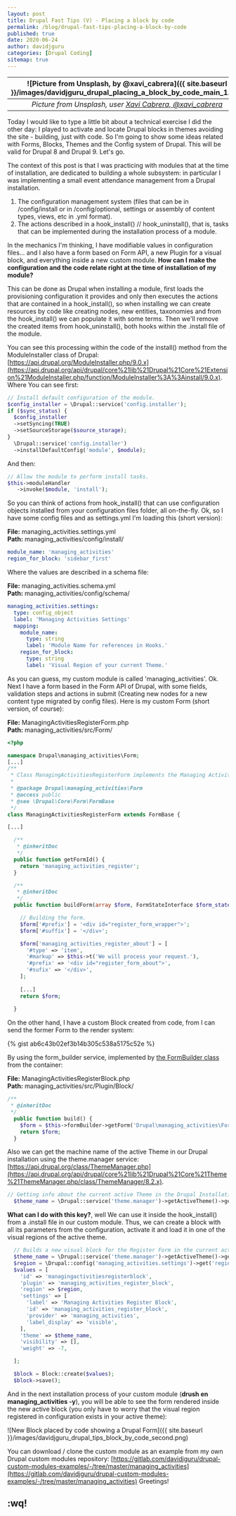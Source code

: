 ```yaml
---
layout: post
title: Drupal Fast Tips (V) - Placing a block by code
permalink: /blog/drupal-fast-tips-placing-a-block-by-code
published: true
date: 2020-06-24
author: davidjguru
categories: [Drupal Coding]
sitemap: true
---
```

| ![Picture from Unsplash, by @xavi_cabrera]({{ site.baseurl }}/images/davidjguru_drupal_placing_a_block_by_code_main_1.jpg) |
|:--:|
| *Picture from Unsplash, user [Xavi Cabrera, @xavi_cabrera](https://unsplash.com/@xavi_cabrera)* |

Today I would like to type a little bit about a technical exercise I did the other day: I played to activate and locate Drupal blocks in themes avoiding the site - building, just with code. So I'm going to show some ideas related with Forms, Blocks, Themes and the Config system of Drupal. This will be valid for Drupal 8 and Drupal 9. Let's go.  
<!--more-->

The context of this post is that I was practicing with modules that at the time of installation, are dedicated to building a whole subsystem: in particular I was implementing a small event attendance management from a Drupal installation.  

1. The configuration management system (files that can be in /config/install or in /config/optional, settings or assembly of content types, views, etc in .yml format).  
1. The actions described in a hook_install() // hook_uninstall(), that is, tasks that can be implemented during the installation process of a module.  

In the mechanics I'm thinking, I have modifiable values in configuration files... and I also have a form based on Form API, a new Plugin for a visual block, and everything inside a new custom module. **How can I make the configuration and the code relate right at the time of installation of my module?**

This can be done as Drupal when installing a module, first loads the provisioning configuration it provides and only then executes the actions that are contained in a hook_install(), so when installing we can create resources by code like creating nodes, new entities, taxonomies and from the hook_install() we can populate it with some terms. Then we'll remove the created items from hook_uninstall(), both hooks within the .install file of the module.  

You can see this processing within the code of the install() method from the ModuleInstaller class of Drupal:
[https://api.drupal.org/ModuleInstaller.php/9.0.x](https://api.drupal.org/api/drupal/core%21lib%21Drupal%21Core%21Extension%21ModuleInstaller.php/function/ModuleInstaller%3A%3Ainstall/9.0.x).  
Where You can see first:  

```php
// Install default configuration of the module.
$config_installer = \Drupal::service('config.installer');
if ($sync_status) {
  $config_installer
  ->setSyncing(TRUE)
  ->setSourceStorage($source_storage);
}
  \Drupal::service('config.installer')
  ->installDefaultConfig('module', $module);
```
And then:

```php
// Allow the module to perform install tasks.
$this->moduleHandler
   ->invoke($module, 'install');
```
So you can think of actions from hook_install() that can use configuration objects installed from your configuration files folder, all on-the-fly. Ok, so I have some config files and as settings.yml I'm loading this (short version):

**File:** managing_activities.settings.yml  
**Path:** managing_activities/config/install/  
```yaml
module_name: 'managing_activities'
region_for_block: 'sidebar_first'
```
Where the values are described in a schema file:  

**File:** managing_activities.schema.yml  
**Path:** managing_activities/config/schema/  
```yaml
managing_activities.settings:
  type: config_object
  label: 'Managing Activities Settings'
  mapping:
    module_name:
      type: string
      label: 'Module Name for references in Hooks.'
    region_for_block:
      type: string
      label: 'Visual Region of your current Theme.'
```
As you can guess, my custom module is called 'managing_activities'. Ok. Next I have a form based in the Form API of Drupal, with some fields, validation steps and actions in submit (Creating new nodes for a new content type migrated by config files). Here is my custom Form (short version, of course):  

**File:** ManagingActivitiesRegisterForm.php  
**Path:** managing_activities/src/Form/  
```php
<?php

namespace Drupal\managing_activities\Form;
[...]
/**
 * Class ManagingActivitiesRegisterForm implements the Managing Activities Register Form.
 *
 * @package Drupal\managing_activities\Form
 * @access public
 * @see \Drupal\Core\Form\FormBase
 */
class ManagingActivitiesRegisterForm extends FormBase {

[...]

  /**
   * @inheritDoc
   */
  public function getFormId() {
    return 'managing_activities_register';
  }

  /**
   * @inheritDoc
   */
  public function buildForm(array $form, FormStateInterface $form_state) {

    // Building the form.
    $form['#prefix'] = '<div id="register_form_wrapper">';
    $form['#suffix'] = '</div>';

    $form['managing_activities_register_about'] = [
      '#type' => 'item',
      '#markup' => $this->t('We will process your request.'),
      '#prefix' => '<div id="register_form_about">',
      '#sufix' => '</div>',
    ];
    
    [...]
    return $form;
    
  }
```
On the other hand, I have a custom Block created from code, from I can send the former Form to the render system:

{% gist ab6c43b02ef3b14b305c538a5175c52e %}

By using the form_builder service, implemented by [the FormBuilder class](https://api.drupal.org/api/drupal/core%21lib%21Drupal%21Core%21Form%21FormBuilder.php/class/FormBuilder/8.2.x) from the container:  

**File:**  ManagingActivitiesRegisterBlock.php   
**Path:** managing_activities/src/Plugin/Block/  

```php
/**
 * @inheritDoc
 */
  public function build() {
    $form = $this->formBuilder->getForm('Drupal\managing_activities\Form\ManagingActivitiesRegisterForm');
    return $form;
  }
```

Also we can get the machine name of the active Theme in our Drupal installation using the theme.manager service: [https://api.drupal.org/class/ThemeManager.php](https://api.drupal.org/api/drupal/core%21lib%21Drupal%21Core%21Theme%21ThemeManager.php/class/ThemeManager/8.2.x).
```php
// Getting info about the current active Theme in the Drupal Installation.
  $theme_name = \Drupal::service('theme.manager')->getActiveTheme()->getName();
```

**What can I do with this key?**, well We can use it inside the hook_install() from a .install file in our custom module. 
Thus, we can create a block with all its parameters from the configuration, activate it and load it in one of the visual regions of the active theme. 
```php
  // Builds a new visual block for the Register Form in the current active Theme.
  $theme_name = \Drupal::service('theme.manager')->getActiveTheme()->getName();
  $region = \Drupal::config('managing_activities.settings')->get('region_for_block');
  $values = [
    'id' => 'managingactivitiesregisterblock',
    'plugin' => 'managing_activities_register_block',
    'region' => $region,
    'settings' => [
      'label' => 'Managing Activities Register Block',
      'id' => 'managing_activities_register_block',
      'provider' => 'managing_activities',
      'label_display' => 'visible',
    ],
    'theme' => $theme_name,
    'visibility' => [],
    'weight' => -7,

  ];

  $block = Block::create($values);
  $block->save();
```

And in the next installation process of your custom module (**drush en managing_activities -y**), you will be able to see the form rendered inside the new active block (you only have to worry that the visual region registered in configuration exists in your active theme):

![New Block placed by code showing a Drupal Form]({{ site.baseurl }}/images/davidjguru_drupal_tips_block_by_code_second.png)   

You can download / clone the custom module as an example from my own Drupal custom modules repository:
[https://gitlab.com/davidjguru/drupal-custom-modules-examples/-/tree/master/managing_activities](https://gitlab.com/davidjguru/drupal-custom-modules-examples/-/tree/master/managing_activities)
Greetings!  



## :wq! 